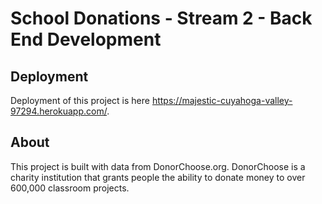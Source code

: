 # School Donations - Stream 2 - Back End Development

## Deployment 

Deployment of this project is here https://majestic-cuyahoga-valley-97294.herokuapp.com/. 

## About

This project is built with data from DonorChoose.org. DonorChoose is a charity institution that grants people the ability to donate money to over 600,000 classroom projects. 

